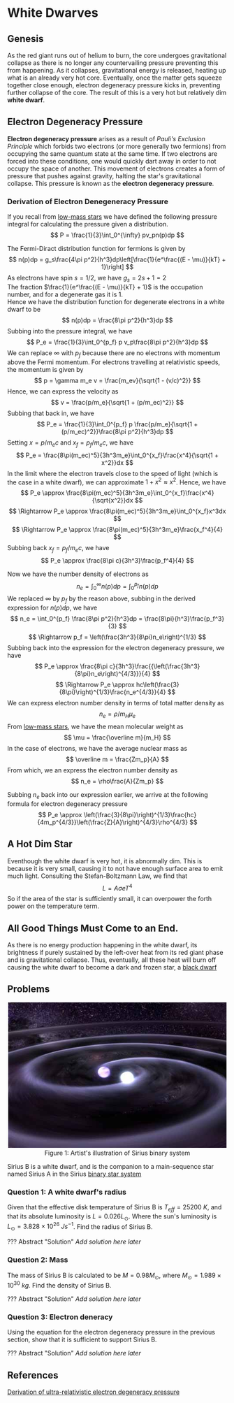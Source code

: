 # White Dwarves


## Genesis

As the red giant runs out of helium to burn, the core undergoes gravitational collapse as there is no longer any countervailing pressure preventing this from happening. As it collapses, gravitational energy is released, heating up what is an already very hot core. Eventually, once the matter gets squeeze together close enough, electron degeneracy pressure kicks in, preventing further collapse of the core.
The result of this is a very hot but relatively dim **white dwarf**.

## Electron Degeneracy Pressure

**Electron degeneracy pressure** arises as a result of *Pauli's Exclusion Principle* which forbids two electrons (or more generally two fermions) from occupying the same quantum state at the same time. If two electrons are forced into these conditions, one would quickly dart away in order to not occupy the space of another. This movement of electrons creates a form of pressure that pushes against gravity, halting the star's gravitational collapse. This pressure is known as the **electron degeneracy pressure**.

### Derivation of Electron Denegeneracy Pressure

If you recall from [low-mass stars](../stars/low_mass_star.md) we have defined the following pressure integral for calculating the pressure given a distribution.
$$
P = \frac{1}{3}\int_0^{\infty} pv_pn(p)dp
$$

The Fermi-Diract distribution function for fermions is given by
$$
n(p)dp = g_s\frac{4\pi p^2}{h^3}dp\left[\frac{1}{e^\frac{(E - \mu)}{kT} + 1}\right]
$$
As electrons have spin $s = 1/2$, we have $g_s = 2s + 1 = 2$<br>
The fraction $\frac{1}{e^\frac{(E - \mu)}{kT} + 1}$ is the occupation number, and for a degenerate gas it is 1.<br>
Hence we have the distribution function for degenerate electrons in a white dwarf to be
$$
n(p)dp = \frac{8\pi p^2}{h^3}dp
$$
Subbing into the pressure integral, we have
$$
P_e = \frac{1}{3}\int_0^{p_f} p v_p\frac{8\pi p^2}{h^3}dp
$$
We can replace $\infty$ with $p_f$ because there are no electrons with momentum above the Fermi momentum.
For electrons travelling at relativistic speeds, the momentum is given by
$$
p = \gamma m_e v = \frac{m_ev}{\sqrt{1 - (v/c)^2}}
$$
Hence, we can express the velocity as
$$
v = \frac{p/m_e}{\sqrt{1 + (p/m_ec)^2}}
$$
Subbing that back in, we have
$$
P_e = \frac{1}{3}\int_0^{p_f} p \frac{p/m_e}{\sqrt{1 + (p/m_ec)^2}}\frac{8\pi p^2}{h^3}dp
$$
Setting $x = p/m_ec$ and $x_f = p_f/m_ec$, we have
$$
P_e = \frac{8\pi(m_ec)^5}{3h^3m_e}\int_0^{x_f}\frac{x^4}{\sqrt{1 + x^2}}dx
$$
In the limit where the electron travels close to the speed of light (which is the case in a white dwarf), we can approximate $1 + x^2\approx x^2$. Hence, we have
$$
P_e \approx \frac{8\pi(m_ec)^5}{3h^3m_e}\int_0^{x_f}\frac{x^4}{\sqrt{x^2}}dx
$$
$$
\Rightarrow P_e \approx \frac{8\pi(m_ec)^5}{3h^3m_e}\int_0^{x_f}x^3dx
$$
$$
\Rightarrow P_e \approx \frac{8\pi(m_ec)^5}{3h^3m_e}\frac{x_f^4}{4}
$$
Subbing back $x_f = p_f/m_ec$, we have
$$
P_e \approx \frac{8\pi c}{3h^3}\frac{p_f^4}{4}
$$

Now we have the number density of electrons as
$$
n_e = \int_0^\infty n(p)dp = \int_0^{p_f} n(p)dp
$$
We replaced $\infty$ by $p_f$ by the reason above, subbing in the derived expression for $n(p)dp$, we have
$$
n_e = \int_0^{p_f} \frac{8\pi p^2}{h^3}dp = \frac{8\pi}{h^3}\frac{p_f^3}{3}
$$
$$
\Rightarrow p_f = \left(\frac{3h^3}{8\pi}n_e\right)^{1/3}
$$
Subbing back into the expression for the electron degeneracy pressure, we have
$$
P_e \approx \frac{8\pi c}{3h^3}\frac{{\left(\frac{3h^3}{8\pi}n_e\right)^{4/3}}}{4}
$$
$$
\Rightarrow P_e \approx hc\left(\frac{3}{8\pi}\right)^{1/3}\frac{n_e^{4/3}}{4}
$$
We can express electron number density in terms of total matter density as
$$
n_e = \rho/m_H\mu_e
$$
From [low-mass stars](../stars/low_mass_star.md), we have the mean molecular weight as
$$
\mu = \frac{\overline m}{m_H}
$$
In the case of electrons, we have the average nuclear mass as
$$
\overline m = \frac{Zm_p}{A}
$$
From which, we an express the electron number density as
$$
n_e = \rho\frac{A}{Zm_p}
$$

Subbing $n_e$ back into our expression earlier, we arrive at the following formula for electron degeneracy pressure
$$
P_e \approx \left(\frac{3}{8\pi}\right)^{1/3}\frac{hc}{4m_p^{4/3}}\left(\frac{Z}{A}\right)^{4/3}\rho^{4/3}
$$

## A Hot Dim Star

Eventhough the white dwarf is very hot, it is abnormally dim. This is because it is very small, causing it to not have enough surface area to emit much light. Consulting the Stefan-Boltzmann Law, we find that
$$
L = A\sigma eT^4
$$
So if the area of the star is sufficiently small, it can overpower the forth power on the temperature term.

## All Good Things Must Come to an End.
As there is no energy production happening in the white dwarf, its brightness if purely sustained by the left-over heat from its red giant phase and is gravitational collapse. Thus, eventually, all these heat will burn off causing the white dwarf to become a dark and frozen star, a [black dwarf](black_dwarf.md)

## Problems

<p align = "center">
<img src="../../../assets/dwarves/hohoo.jpg"></img>
<br>
<span>Figure 1: Artist's illustration of Sirius binary system</span>
</p>

Sirius B is a white dwarf, and is the companion to a main-sequence star named Sirius A in the Sirius [binary star system](../dwarves/binary_white_dwarf.md)

### Question 1: A white dwarf's radius

Given that the effective disk temperature of Sirius B is $T_{eff} = 25200\ K$, and that its absolute luminosity is $L = 0.026 L_\odot$. Where the sun's luminosity is $L_\odot = 3.828\times10^{26}\ Js^{-1}$. Find the radius of Sirius B.

??? Abstract "Solution"
	*Add solution here later*

### Question 2: Mass
The mass of Sirius B is calculated to be $M = 0.98M_\odot$, where $M_\odot = 1.989\times10^{30}\ kg$. Find the density of Sirius B.

??? Abstract "Solution"
	*Add solution here later*

### Question 3: Electron deneracy
Using the equation for the electron degeneracy pressure in the previous section, show that it is sufficient to support Sirius B.

??? Abstract "Solution"
	*Add solution here later*


## References
[Derivation of ultra-relativistic electron degeneracy pressure](https://scholarworks.wmich.edu/cgi/viewcontent.cgi?article=5320&context=masters_theses)
